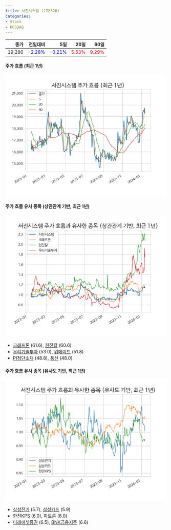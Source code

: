 ```yaml
---
title: 서진시스템 (178320)
categories:
- Stock
- KOSDAQ
---
```


|종가|전일대비|5일|20일|60일|
|---:|-------:|--:|---:|---:|
|19,290|<span style="color: blue">-2.28%</span>|<span style="color: blue">-0.21%</span>|<span style="color: red">5.53%</span>|<span style="color: red">9.29%</span>|

<!-- more -->

#### 주가 흐름 (최근 1년)
![178320](/assets/images/stock/178320.png)


#### 주가 흐름 유사 종목 (상관관계 기반, 최근 1년)
![178320](/assets/images/stock/178320_corr.png)
- [크래프톤](/259960/) (61.6), [한진칼](/180640/) (60.6)
- [우리기술투자](/041190/) (53.0), [위메이드](/112040/) (51.8)
- [PI첨단소재](/178920/) (48.8), [풍산](/103140/) (48.0)


#### 주가 흐름 유사 종목 (유사도 기반, 최근 1년)
![178320](/assets/images/stock/178320_sim.png)
- [삼성전기](/009150/) (5.7), [삼성카드](/029780/) (5.9)
- [한전KPS](/051600/) (6.0), [파트론](/091700/) (6.0)
- [미래에셋증권](/006800/) (6.5), [BNK금융지주](/138930/) (6.6)
